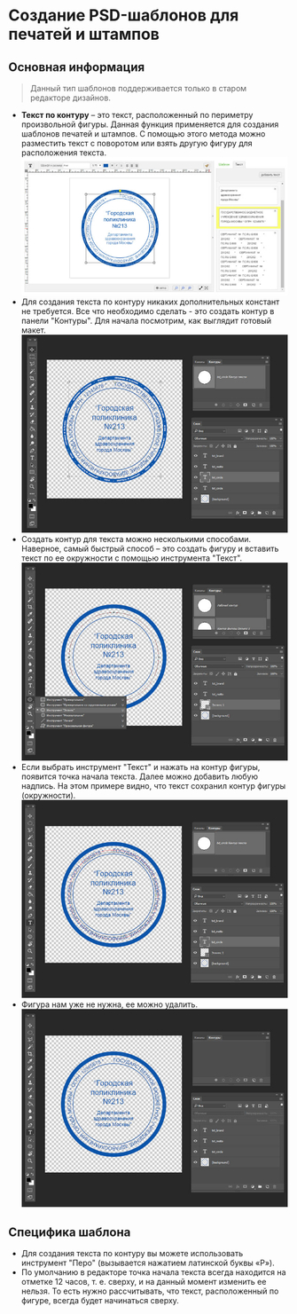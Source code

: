 # Создание PSD-шаблонов для печатей и штампов

## Основная информация
> Данный тип шаблонов поддерживается только в старом редакторе дизайнов.

* __Текст по контуру__ – это текст, расположенный по периметру произвольной фигуры. Данная функция применяется для создания шаблонов печатей и штампов. С помощью этого метода можно разместить текст с поворотом или взять другую фигуру для расположения текста.
![](../_media/design/design08.png)
* Для создания текста по контуру никаких дополнительных констант не требуется. Все что необходимо сделать - это создать контур в панели "Контуры". Для начала посмотрим, как выглядит готовый макет.
![](../_media/design/design09.png)
* Создать контур для текста можно несколькими способами. Наверное, самый быстрый способ – это создать фигуру и вставить текст по ее окружности с помощью инструмента "Текст". 
![](../_media/design/design10.png)
* Если выбрать инструмент "Текст" и нажать на контур фигуры, появится точка начала текста. Далее можно добавить любую надпись.
На этом примере видно, что текст сохранил контур фигуры (окружности).
![](../_media/design/design11.png)
* Фигура нам уже не нужна, ее можно удалить.
![](../_media/design/design12.png)

## Специфика шаблона
* Для создания текста по контуру вы можете использовать инструмент "Перо" (вызывается нажатием латинской буквы «P»).
* По умолчанию в редакторе точка начала текста всегда находится на отметке 12 часов, т. е. сверху, и на данный момент изменить ее нельзя. То есть нужно рассчитывать, что текст, расположенный по фигуре, всегда будет начинаться сверху.
